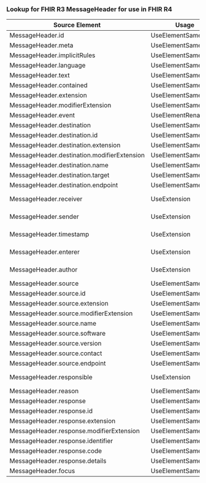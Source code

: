 ### Lookup for FHIR R3 MessageHeader for use in FHIR R4

| Source Element | Usage | Target |
| -------------- | ----- | ------ |
| MessageHeader.id | UseElementSameName | MessageHeader.id |
| MessageHeader.meta | UseElementSameName | MessageHeader.meta |
| MessageHeader.implicitRules | UseElementSameName | MessageHeader.implicitRules |
| MessageHeader.language | UseElementSameName | MessageHeader.language |
| MessageHeader.text | UseElementSameName | MessageHeader.text |
| MessageHeader.contained | UseElementSameName | MessageHeader.contained |
| MessageHeader.extension | UseElementSameName | MessageHeader.extension |
| MessageHeader.modifierExtension | UseElementSameName | MessageHeader.modifierExtension |
| MessageHeader.event | UseElementRenamed | MessageHeader.event[x] |
| MessageHeader.destination | UseElementSameName | MessageHeader.destination |
| MessageHeader.destination.id | UseElementSameName | MessageHeader.destination.id |
| MessageHeader.destination.extension | UseElementSameName | MessageHeader.destination.extension |
| MessageHeader.destination.modifierExtension | UseElementSameName | MessageHeader.destination.modifierExtension |
| MessageHeader.destination.name | UseElementSameName | MessageHeader.destination.name |
| MessageHeader.destination.target | UseElementSameName | MessageHeader.destination.target |
| MessageHeader.destination.endpoint | UseElementSameName | MessageHeader.destination.endpoint |
| MessageHeader.receiver | UseExtension | http://hl7.org/fhir/3.0/StructureDefinition/extension-MessageHeader.receiver |
| MessageHeader.sender | UseExtension | http://hl7.org/fhir/3.0/StructureDefinition/extension-MessageHeader.sender |
| MessageHeader.timestamp | UseExtension | http://hl7.org/fhir/3.0/StructureDefinition/extension-MessageHeader.timestamp |
| MessageHeader.enterer | UseExtension | http://hl7.org/fhir/3.0/StructureDefinition/extension-MessageHeader.enterer |
| MessageHeader.author | UseExtension | http://hl7.org/fhir/3.0/StructureDefinition/extension-MessageHeader.author |
| MessageHeader.source | UseElementSameName | MessageHeader.source |
| MessageHeader.source.id | UseElementSameName | MessageHeader.source.id |
| MessageHeader.source.extension | UseElementSameName | MessageHeader.source.extension |
| MessageHeader.source.modifierExtension | UseElementSameName | MessageHeader.source.modifierExtension |
| MessageHeader.source.name | UseElementSameName | MessageHeader.source.name |
| MessageHeader.source.software | UseElementSameName | MessageHeader.source.software |
| MessageHeader.source.version | UseElementSameName | MessageHeader.source.version |
| MessageHeader.source.contact | UseElementSameName | MessageHeader.source.contact |
| MessageHeader.source.endpoint | UseElementSameName | MessageHeader.source.endpoint |
| MessageHeader.responsible | UseExtension | http://hl7.org/fhir/3.0/StructureDefinition/extension-MessageHeader.responsible |
| MessageHeader.reason | UseElementSameName | MessageHeader.reason |
| MessageHeader.response | UseElementSameName | MessageHeader.response |
| MessageHeader.response.id | UseElementSameName | MessageHeader.response.id |
| MessageHeader.response.extension | UseElementSameName | MessageHeader.response.extension |
| MessageHeader.response.modifierExtension | UseElementSameName | MessageHeader.response.modifierExtension |
| MessageHeader.response.identifier | UseElementSameName | MessageHeader.response.identifier |
| MessageHeader.response.code | UseElementSameName | MessageHeader.response.code |
| MessageHeader.response.details | UseElementSameName | MessageHeader.response.details |
| MessageHeader.focus | UseElementSameName | MessageHeader.focus |
